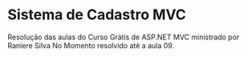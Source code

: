 # Sistema de Cadastro MVC
 Resolução das aulas do Curso Grátis de ASP.NET MVC ministrado por Raniere Silva
No Momento resolvido até a aula 09.
